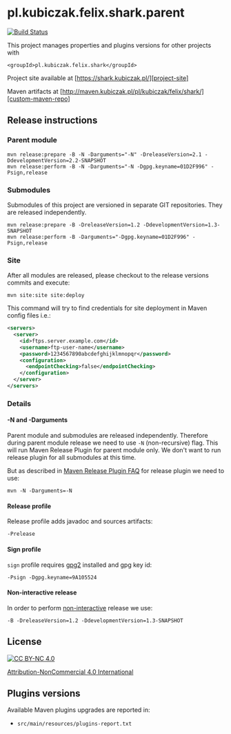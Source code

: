 
pl.kubiczak.felix.shark.parent
==============================

[![Build Status](https://travis-ci.org/wiiitek/pl.kubiczak.felix.shark.parent.svg?branch=master)](https://travis-ci.org/wiiitek/pl.kubiczak.felix.shark.parent)


This project manages properties and plugins versions for other projects with

    <groupId>pl.kubiczak.felix.shark</groupId>

Project site available at [https://shark.kubiczak.pl/][project-site]

Maven artifacts at [http://maven.kubiczak.pl/pl/kubiczak/felix/shark/][custom-maven-repo]

Release instructions
--------------------


### Parent module

```
mvn release:prepare -B -N -Darguments="-N" -DreleaseVersion=2.1 -DdevelopmentVersion=2.2-SNAPSHOT
mvn release:perform -B -N -Darguments="-N -Dgpg.keyname=01D2F996" -Psign,release 
```


### Submodules

Submodules of this project are versioned in separate GIT repositories.
They are released independently.

```
mvn release:prepare -B -DreleaseVersion=1.2 -DdevelopmentVersion=1.3-SNAPSHOT 
mvn release:perform -B -Darguments="-Dgpg.keyname=01D2F996" -Psign,release
```

### Site

After all modules are released, please checkout to the release versions commits and execute:

```
mvn site:site site:deploy
```

This command will try to find credentials for site deployment in Maven config files i.e.:

```xml
<servers>
  <server>
    <id>ftps.server.example.com</id>
    <username>ftp-user-name</username>
    <password>1234567890abcdefghijklmnopqr</password>
    <configuration>
      <endpointChecking>false</endpointChecking>
    </configuration>
  </server>
</servers>
```

### Details

#### -N and -Darguments

Parent module and submodules are released independently.
Therefore during parent module release we need to use `-N` (non-recursive) flag.
This will run Maven Release Plugin for parent module only.
We don't want to run release plugin for all submodules at this time.

But as described in [Maven Release Plugin FAQ][maven-release-plugin-faq]
for release plugin we need to use:

    mvn -N -Darguments=-N

#### Release profile

Release profile adds javadoc and sources artifacts:

    -Prelease

#### Sign profile

`sign` profile requires [gpg2][gpg2] installed and gpg key id:

    -Psign -Dgpg.keyname=9A105524

#### Non-interactive release

In order to perform [non-interactive][maven-release-plugin-non-interative] release we use:

    -B -DreleaseVersion=1.2 -DdevelopmentVersion=1.3-SNAPSHOT

License
-------

[![CC BY-NC 4.0](https://licensebuttons.net/l/by-nc/4.0/88x31.png "Attribution-NonCommercial 4.0 International")][license]

[Attribution-NonCommercial 4.0 International][license]


Plugins versions
---------------------

Available Maven plugins upgrades are reported in:

* `src/main/resources/plugins-report.txt`

[license]: http://creativecommons.org/licenses/by-nc/4.0/
[project-site]: https://shark.kubiczak.pl/
[custom-maven-repo]: http://maven.kubiczak.pl/pl/kubiczak/felix/shark/
[maven-release-plugin-faq]: http://maven.apache.org/maven-release/maven-release-plugin/faq.html#nonrecursive
[maven-release-plugin-non-interative]: http://maven.apache.org/maven-release/maven-release-plugin/examples/non-interactive-release.html
[gpg2]: https://www.gnupg.org/
